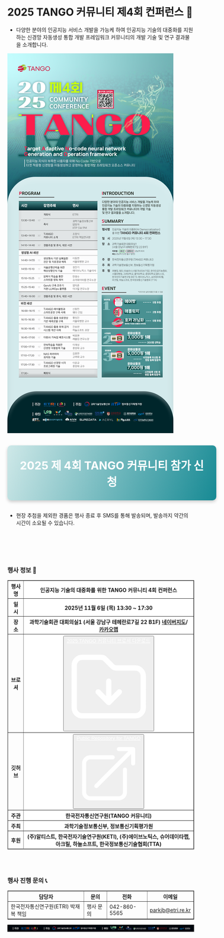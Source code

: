 # 2025 TANGO 커뮤니티 제4회 컨퍼런스 🎄

- 다양한 분야의 인공지능 서비스 개발을 가능케 하여 인공지능 기술의 대중화를 지원하는 신경망 자동생성 통합 개발 프레임워크 커뮤니티의 개발 기술 및 연구 결과물을 소개합니다.

<img src="img/2025/2025_tango.png">

<!-- 참가 접수하기 버튼 -->
<div style="text-align: center; margin: 30px 0;">
        <a href="/menu/Apply.md" id="apply-button" style="display: inline-block;
              width: 100%;
              padding: 30px 30px;
              font-size: 30px;
              font-weight: bold;
              color: #fff;
              background: linear-gradient(110deg, #cee8e8, #178a94);
              text-decoration: none;
              border-radius: 10px;
              box-shadow: 0 4px 8px rgba(0, 0, 0, 0.2);
              transition: background 0.3s ease, transform 0.2s ease;">
        2025 제 4회 TANGO 커뮤니티 참가 신청
    </a>
</div>

<script>
    // 페이지가 렌더링된 후 버튼에 이벤트 리스너 추가
    setTimeout(() => {
        const applyButton = document.getElementById('apply-button');
        if (applyButton) {
            applyButton.addEventListener('click', function(e) {
                e.preventDefault();
                
                // Apply 메뉴 찾기
                const applyMenu = blogMenu.find(menu => menu.name === 'Apply.md');
                if (applyMenu) {
                    renderOtherContents(applyMenu);
                }
            });
        }
    }, 100);
</script>

- 현장 추첨을 제외한 경품은 행사 종료 후 SMS를 통해 발송되며, 발송까지 약간의 시간이 소요될 수 있습니다.

<style>
    a:hover {
        transform: translateY(-5px);
    }
</style>

<br>
<br>
<br>
<br>

### 행사 정보 🚀

<table border="1" cellpadding="10" cellspacing="0" style="width: 100%; border-collapse: collapse;" class="table-auto w-auto border-collapse mb-6 h-auto align-middle border-graylv2 text-left">
    <thead class="text-left">
        <tr>
            <th class="py-4 bg-bglv1 text-center">행사명</th>
            <th class="py-4" style="background: white">인공지능 기술의 대중화를 위한 TANGO 커뮤니티 4회 컨퍼런스</th>
        </tr>
        <tr>
            <th class="py-4 bg-bglv1 text-center">일 시</th>
            <th class="py-4" style="background: white">2025년 11월 6일 (목) 13:30 ~ 17:30</th>
        </tr>
        <tr>
            <th class="py-4 bg-bglv1 text-center">장 소</th>
            <th class="py-4" style="background: white">과학기술회관 대회의실1 (서울 강남구 테헤란로7길 22 B1F)
                <a href="https://naver.me/5Q4ucnAe" target="_blank" class="px-2 text-primary underline text-sm hover:bg-transparent">네이버지도</a>/
                <a href="https://place.map.kakao.com/1549212044" target="_blank" class="px-2 text-primary underline text-sm hover:bg-transparent">카카오맵</a>
            </th>
        </tr>
        <tr>
            <th class="py-4 bg-bglv1 text-center">브로셔</th>
            <th class="py-4" style="background: white">
                <button class="bg-secondary py-1 px-4 rounded-full hover:bg-secondaryLight transition duration-200">
                    <a id="pdf" href="https://raw.githubusercontent.com/aitango/aitango/refs/heads/main/2025_TANGO_brochure.pdf" 
                        class="flex items-center gap-2 text-white no-underline duration-200 text-sm hover:text-white hover:translate-y-0" style="color: white">
                            2025 TANGO 커뮤니티 브로셔 다운로드
                            <svg xmlns="http://www.w3.org/2000/svg" fill="none" viewBox="0 0 24 24" stroke-width="1.5" stroke="white" class="size-5">
                              <path stroke-linecap="round" stroke-linejoin="round" d="m9 13.5 3 3m0 0 3-3m-3 3v-6m1.06-4.19-2.12-2.12a1.5 1.5 0 0 0-1.061-.44H4.5A2.25 2.25 0 0 0 2.25 6v12a2.25 2.25 0 0 0 2.25 2.25h15A2.25 2.25 0 0 0 21.75 18V9a2.25 2.25 0 0 0-2.25-2.25h-5.379a1.5 1.5 0 0 1-1.06-.44Z" />
                            </svg>
                    </a>
                </button>
            </th>
        </tr>
        <tr>
            <th class="py-4 bg-bglv1 text-center">깃허브</th>
            <th class="py-4" style="background: white">
                <button class="bg-secondary py-1 px-4 rounded-full hover:bg-secondaryLight transition duration-200">
                    <a href="https://github.com/ML-TANGO/TANGO" target="_blank" 
                        class="flex items-center gap-2 text-white no-underline duration-200 text-sm hover:text-white hover:translate-y-0" style="color: white">
                            Public Repository for TANGO
                            <svg xmlns="http://www.w3.org/2000/svg" fill="none" viewBox="0 0 24 24" stroke-width="1.5" stroke="white" class="size-5">
                              <path stroke-linecap="round" stroke-linejoin="round" d="M13.5 6H5.25A2.25 2.25 0 0 0 3 8.25v10.5A2.25 2.25 0 0 0 5.25 21h10.5A2.25 2.25 0 0 0 18 18.75V10.5m-10.5 6L21 3m0 0h-5.25M21 3v5.25" />
                            </svg>
                    </a>
                </button>
            </th>
        </tr>
        <tr>
            <th class="py-4 bg-bglv1 text-center">주관</th>
            <th class="py-4" style="background: white">한국전자통신연구원(TANGO 커뮤니티)</th>
        </tr>
        <tr>
            <th class="py-4 bg-bglv1 text-center">주최</th>
            <th class="py-4" style="background: white">과학기술정보통신부, 정보통신기획평가원</th>
        </tr>
        <tr>
            <th class="py-4 bg-bglv1 text-center">후원</th>
            <th class="py-4" style="background: white">(주)알티스트, 한국전자기술연구원(KETI), (주)에이브노틱스, 슈어데이타랩, 아크릴, 하늘소프트, 한국정보통신기술협회(TTA)</th>
        </tr>
    </thead>
</table>


<br><br>

### 행사 진행 문의 📞

<table border="1" cellpadding="10" cellspacing="0" style="width: 100%; border-collapse: collapse" class="table-auto w-auto border-collapse mb-6 h-auto align-middle border-graylv1 text-left">
    <thead class="text-left bg-bglv1">
        <tr style="text-align: center">
            <th class="font-bold">담당자</th>
            <th class="font-bold">문의</th>
            <th class="font-bold">전화</th>
            <th class="font-bold">이메일</th>
        </tr>
    </thead>
    <tbody class="text-left">
        <tr>
            <td>한국전자통신연구원(ETRI) 박재복 책임</td>
            <td>행사 문의</td>
            <td>042-860-5565</td>
            <td>
                <a href="mailto:parkjb@etri.re.kr" class="text-sm">
                    parkjb@etri.re.kr
                </a>
            </td>
        </tr>
    </tbody>
</table>


<img src="img/2025/tango_logos.png">
